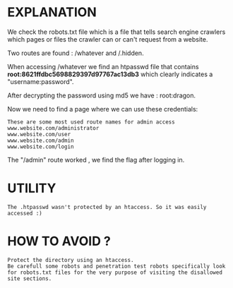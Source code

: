 # EXPLANATION

We check the robots.txt file which is a file that tells search engine crawlers which pages or files the crawler can or can't request from a website.

Two routes are found : /whatever and /.hidden.

When accessing /whatever we find an htpasswd file that contains **root:8621ffdbc5698829397d97767ac13db3** which clearly indicates a "username:password".

After decrypting the password using md5 we have : root:dragon.

Now we need to find a page where we can use these credentials: 

    These are some most used route names for admin access
    www.website.com/administrator
    www.website.com/user
    www.website.com/admin
    www.website.com/login

The "/admin" route  worked , we find the flag after logging in.

# UTILITY

    The .htpasswd wasn't protected by an htaccess. So it was easily accessed :)

# HOW TO AVOID ?

    Protect the directory using an htaccess.
    Be carefull some robots and penetration test robots specifically look for robots.txt files for the very purpose of visiting the disallowed site sections.
